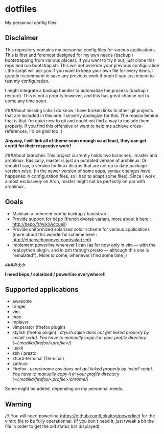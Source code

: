 dotfiles
========

My personnal config files.

Disclaimer
----------
This repository contains my personnal config files for various applications.
This is first and foremost designed for my own needs (backup / bootstrapping
from various places).
If you want to try it out, just clone this repo and run bootstrap.sh.
This will not override your previous configuration : the script will
ask you if you want to keep your own file for every items. I greatly
recommand to save any previous work though if you just intend to test my
configuration.

I might integrate a backup handler to automatize the process (backup / restore).
This is not a priority however, and this has great chance not to come
any time soon.

###About missing links
I do know I have broken links to other git projects that are included in this one.
I sincerly apologize for this. The reason behind that is that I'm quiet new to git
and could not find a way to include them properly. If you find this offensive
or want to help me achieve cross-references, I'd be glad too ;)

**Anyway, I will link all of theme soon enough so at least, they can get credit
for their respective work!**

###About branches
This project currently holds two branches : master and archlinux.
Basically, master is just an outdated version of archlinux. Or should I say, a
version for linux distros that are not up to date package-version-wise. (In the newer
version of some apps, syntax changes have happened in configuration files, so I had
to adapt some files).
Since I work almost exclusively on Arch, master might not be perfectly on par with archlinux.


Goals
-----

- Maintain a coherent config backup / bootstrap
- Provide support for bépo (french dvorak variant, more about it here : http://bepo.fr/wiki/Accueil)
- Provide uniformized solarized color scheme for various applications (more about this wonderful scheme 
here : http://ethanschoonover.com/solarized)
- Implement powerline wherever I can (as for now only in vim — with the real python plugin, and 
in zsh through presto — although this one is "emulated"). More to come, whenever I find some time ;)

####td;dr

**I need bépo / solarized / powerline everywhere!!**


Supported applications
----------------------
- awesome
- ranger
- vim
- moc
- mplayer
- vimperator (firefox plugin)
- stylish (firefox plugin) : *stylish.sqlite does not get linked properly by install script.
You have to manually copy it in your profile directory (~/.mozilla/firefox/\<profile\>/)*
- luakit
- zsh / prezto
- xfce4-terminal (Terminal)
- zathura
- Firefox : *userchrome.css does not get
linked properly by install script. You have to manually copy it
in your profile directory (~/.mozilla/firefox/\<profile\>/chrome/)*

Some might be added, depending on my personnal needs.


Warning
-------
/!\ You will need powerline (https://github.com/Lokaltog/powerline) for
the vimrc file to be fully operationnal. (if you don't need it,
just tweak a bit the file in order to get the old status bar displayed).
